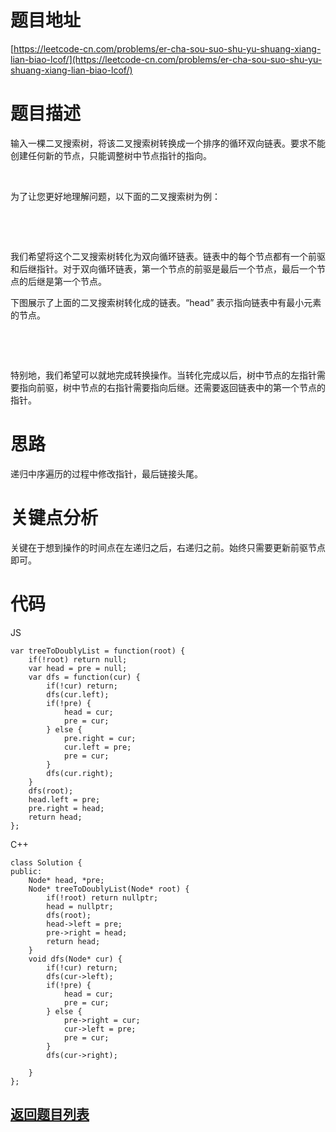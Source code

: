 # 题目地址

[https://leetcode-cn.com/problems/er-cha-sou-suo-shu-yu-shuang-xiang-lian-biao-lcof/](https://leetcode-cn.com/problems/er-cha-sou-suo-shu-yu-shuang-xiang-lian-biao-lcof/)

# 题目描述
输入一棵二叉搜索树，将该二叉搜索树转换成一个排序的循环双向链表。要求不能创建任何新的节点，只能调整树中节点指针的指向。

 

为了让您更好地理解问题，以下面的二叉搜索树为例：

 



 

我们希望将这个二叉搜索树转化为双向循环链表。链表中的每个节点都有一个前驱和后继指针。对于双向循环链表，第一个节点的前驱是最后一个节点，最后一个节点的后继是第一个节点。

下图展示了上面的二叉搜索树转化成的链表。“head” 表示指向链表中有最小元素的节点。

 



 

特别地，我们希望可以就地完成转换操作。当转化完成以后，树中节点的左指针需要指向前驱，树中节点的右指针需要指向后继。还需要返回链表中的第一个节点的指针。


# 思路
递归中序遍历的过程中修改指针，最后链接头尾。
# 关键点分析
关键在于想到操作的时间点在左递归之后，右递归之前。始终只需要更新前驱节点即可。
# 代码
JS

    var treeToDoublyList = function(root) {
        if(!root) return null;
        var head = pre = null;
        var dfs = function(cur) {
            if(!cur) return;
            dfs(cur.left);
            if(!pre) {
                head = cur;
                pre = cur;
            } else {
                pre.right = cur;
                cur.left = pre;
                pre = cur;
            }
            dfs(cur.right);
        }
        dfs(root);
        head.left = pre;
        pre.right = head;
        return head;
    };

C++

    class Solution {
    public:
        Node* head, *pre;
        Node* treeToDoublyList(Node* root) {
            if(!root) return nullptr;
            head = nullptr;
            dfs(root);
            head->left = pre;
            pre->right = head;
            return head;
        }
        void dfs(Node* cur) {
            if(!cur) return;
            dfs(cur->left);
            if(!pre) {
                head = cur;
                pre = cur;
            } else {
                pre->right = cur;
                cur->left = pre;
                pre = cur;
            }
            dfs(cur->right);

        }
    };
## [返回题目列表](../../README.md)